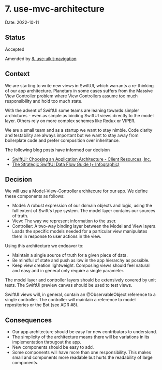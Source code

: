 # 7. use-mvc-architecture

Date: 2022-10-11

## Status

Accepted

Amended by [8. use-uikit-navigation](0008-use-uikit-navigation.md)

## Context

We are starting to write new views in SwiftUI, which warrants a re-thinking of our app architecture. Planetary in some cases suffers from the Massive View Controller problem where View Controllers assume too much responsibility and hold too much state.

With the advent of SwiftUI some teams are leaning towards simpler archictures - even as simple as binding SwiftUI views directly to the model layer. Others rely on more complex schemes like Redux or VIPER. 

We are a small team and as a startup we want to stay nimble. Code clarity and testability are always important but we want to stay away from boilerplate code and prefer composition over inheritance. 

The following blog posts have informed our decision
- [SwiftUI: Choosing an Application Architecture - Client Resources, Inc.](https://www.clientresourcesinc.com/2022/04/29/swiftui-choosing-an-application-architecture/)
- [The Strategic SwiftUI Data Flow Guide (+ Infographic)](https://matteomanferdini.com/swiftui-data-flow/)

## Decision

We will use a Model-View-Controller architecure for our app. We define these components as follows:
- Model: A robust expression of our domain objects and logic, using the full extent of Swift's type system. The model layer contains our sources of truth.
- View: The way we represent information to the user.
- Controller: A two-way binding layer between the Model and View layers. Loads the specific models needed for a particular view manipulates them in response to user actions in the view.

Using this architecture we endeavor to:
- Maintain a single source of truth for a given piece of data. 
- Be mindful of state and push as low in the app hierarchy as possible. 
- Keep view creation lightweight. Composing views should feel natural and easy and in general only require a single parameter.

The model layer and controller layers should be extensively covered by unit tests. The SwiftUI preview canvas should be used to test views.

SwiftUI views will, in general, contain an @ObservableObject reference to a single controller. The controller will maintain a reference to model repositories or the Bot (see ADR #8). 

## Consequences

- Our app architecture should be easy for new contributors to understand.
- The simplicity of the architecture means there will be variations in its implementation througout the app.
- New components should be easy to add.
- Some components will have more than one responsibility. This makes small and components more readable but hurts the readability of large components.
